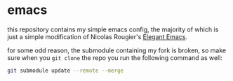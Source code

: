 # emacs

this repository contains my simple emacs config, the majority of which is just a simple modification of Nicolas Rougier's [Elegant Emacs](https://github.com/rougier/elegant-emacs).

for some odd reason, the submodule containing my fork is broken, so make sure when you `git clone` the repo you run the following command as well:

```bash
git submodule update --remote --merge
```
